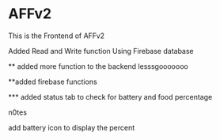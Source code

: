 # AFFv2
This is the Frontend of AFFv2

Added Read and Write function Using Firebase database

** added more function to the backend lesssgooooooo

**added firebase functions

*** added status tab to check for battery and food percentage

n0tes 

add battery icon to display the percent
